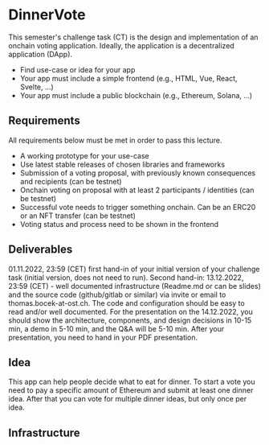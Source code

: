 # DinnerVote


This semester's challenge task (CT) is the design and implementation of an onchain voting application. Ideally, the application is a decentralized 
application (DApp).

* Find use-case or idea for your app
* Your app must include a simple frontend (e.g., HTML, Vue, React, Svelte, ...)
* Your app must include a public blockchain (e.g., Ethereum, Solana, ...)

## Requirements
All requirements below must be met in order to pass this lecture.

* A working prototype for your use-case
* Use latest stable releases of chosen libraries and frameworks
* Submission of a voting proposal, with previously known consequences and recipients (can be testnet)
* Onchain voting on proposal with at least 2 participants / identities (can be testnet)
* Successful vote needs to trigger something onchain. Can be an ERC20 or an NFT transfer (can be testnet)
* Voting status and process need to be shown in the frontend 

## Deliverables
01.11.2022, 23:59 (CET) first hand-in of your initial version of your challenge task (initial version, does not need to run). 
Second hand-in: 13.12.2022, 23:59 (CET) - well documented infrastructure (Readme.md or can be slides) and the source code (github/gitlab or similar) 
via invite or email to thomas.bocek-at-ost.ch. The code and configuration should be easy to read and/or well documented. For the presentation on 
the 14.12.2022, you should show the architecture, components, and design decisions in 10-15 min, a demo in 5-10 min, and the Q&A will be 5-10 min. 
After your presentation, you need to hand in your PDF presentation.

## Idea
This app can help people decide what to eat for dinner. To start a vote you need to pay a specific amount of Ethereum and submit at least one dinner idea. After that you can vote for multiple dinner ideas, but only once per idea.

## Infrastructure
